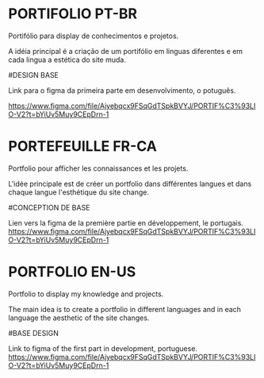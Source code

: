 # PORTIFOLIO PT-BR

Portifólio para display de conhecimentos e projetos.

A idéia principal é a criação de um portifólio em linguas diferentes e em cada lingua a estética do site muda.



#DESIGN BASE

Link para o figma da primeira parte em desenvolvimento, o potuguês.

https://www.figma.com/file/Ajyebqcx9FSqGdTSpkBVYJ/PORTIF%C3%93LIO-V2?t=bYiUv5Muy9CEpDrn-1


# PORTEFEUILLE FR-CA

Portfolio pour afficher les connaissances et les projets.

L'idée principale est de créer un portfolio dans différentes langues et dans chaque langue l'esthétique du site change.



#CONCEPTION DE BASE

Lien vers la figma de la première partie en développement, le portugais.
https://www.figma.com/file/Ajyebqcx9FSqGdTSpkBVYJ/PORTIF%C3%93LIO-V2?t=bYiUv5Muy9CEpDrn-1



# PORTFOLIO EN-US

Portfolio to display my knowledge and projects.

The main idea is to create a portfolio in different languages and in each language the aesthetic of the site changes.


#BASE DESIGN

Link to figma of the first part in development, portuguese.
https://www.figma.com/file/Ajyebqcx9FSqGdTSpkBVYJ/PORTIF%C3%93LIO-V2?t=bYiUv5Muy9CEpDrn-1
